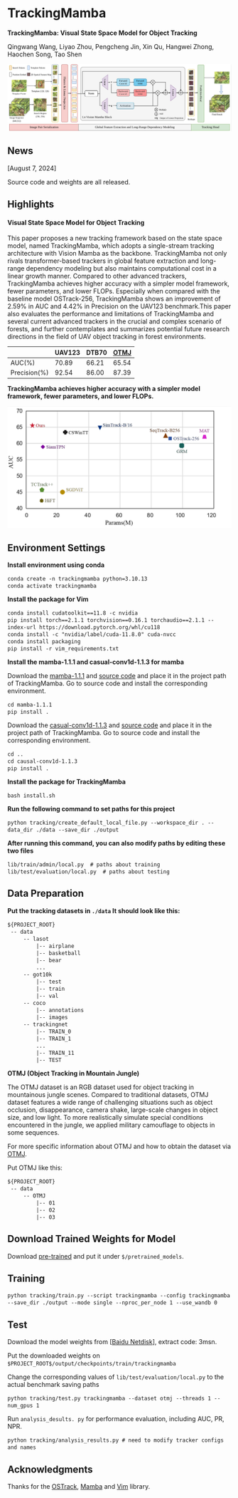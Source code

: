 # TrackingMamba

**TrackingMamba: Visual State Space Model for Object Tracking**

Qingwang Wang, Liyao Zhou, Pengcheng Jin, Xin Qu, Hangwei Zhong, Haochen Song, Tao Shen

![](https://github.com/KustTeamWQW/TrackingMamba/blob/main/img/trackingmamba_framework.JPG)

## News

[August 7, 2024]

Source code and weights are all released.

## Highlights

#### **Visual State Space Model for Object Tracking**

This paper proposes a new tracking framework based on the state space model, named TrackingMamba, which adopts a single-stream tracking architecture with Vision Mamba as the backbone. TrackingMamba not only rivals transformer-based trackers in global feature extraction and long-range dependency modeling but also maintains computational cost in a linear growth manner.  Compared to other advanced trackers, TrackingMamba achieves higher accuracy with a simpler model framework, fewer parameters, and lower FLOPs. Especially when compared with the baseline model OSTrack-256, TrackingMamba shows an improvement of 2.59\% in AUC and 4.42\% in Precision on the UAV123 benchmark.This paper also evaluates the performance and limitations of TrackingMamba and several current advanced trackers in the crucial and complex scenario of forests, and further contemplates and summarizes potential future research directions in the field of UAV object tracking in forest environments.

|              | UAV123 | DTB70 | [OTMJ](https://github.com/KustTeamWQW/OTMJ_Dataset) |
| ------------ | ------ | ----- | --------------------------------------------------- |
| AUC(%)       | 70.89  | 66.21 | 65.54                                               |
| Precision(%) | 92.54  | 86.00 | 87.39                                               |

**TrackingMamba achieves higher accuracy with a simpler model framework, fewer parameters, and lower FLOPs.**

![](https://github.com/KustTeamWQW/TrackingMamba/blob/main/img/AUC_params.png)

## Environment Settings

**Install environment using conda**

```
conda create -n trackingmamba python=3.10.13
conda activate trackingmamba
```

**Install the package for Vim**

```
conda install cudatoolkit==11.8 -c nvidia
pip install torch==2.1.1 torchvision==0.16.1 torchaudio==2.1.1 --index-url https://download.pytorch.org/whl/cu118
conda install -c "nvidia/label/cuda-11.8.0" cuda-nvcc
conda install packaging
pip install -r vim_requirements.txt
```

**Install the mamba-1.1.1 and casual-conv1d-1.1.3 for mamba**

Download the [mamba-1.1.1](https://github.com/state-spaces/mamba/releases/download/v1.1.1/mamba_ssm-1.1.1+cu118torch2.1cxx11abiFALSE-cp310-cp310-linux_x86_64.whl) and [source code](https://github.com/Dao-AILab/causal-conv1d/archive/refs/tags/v1.1.3.zip) and place it in the project path of TrackingMamba. Go to source code and install the corresponding environment.

```
cd mamba-1.1.1
pip install .
```

Download the [casual-conv1d-1.1.3](https://github.com/Dao-AILab/causal-conv1d/releases/download/v1.1.3/causal_conv1d-1.1.3+cu118torch2.1cxx11abiFALSE-cp310-cp310-linux_x86_64.whl) and [source code](https://github.com/Dao-AILab/causal-conv1d/archive/refs/tags/v1.1.3.zip) and place it in the project path of TrackingMamba. Go to source code and install the corresponding environment.

```
cd ..
cd causal-conv1d-1.1.3
pip install .
```

**Install the package for TrackingMamba**

```
bash install.sh
```

**Run the following command to set paths for this project**

```
python tracking/create_default_local_file.py --workspace_dir . --data_dir ./data --save_dir ./output
```

**After running this command, you can also modify paths by editing these two files**

```
lib/train/admin/local.py  # paths about training
lib/test/evaluation/local.py  # paths about testing
```

## Data Preparation

**Put the tracking datasets in `./data` It should look like this:**

```
${PROJECT_ROOT}
 -- data
     -- lasot
         |-- airplane
         |-- basketball
         |-- bear
         ...
     -- got10k
         |-- test
         |-- train
         |-- val
     -- coco
         |-- annotations
         |-- images
     -- trackingnet
         |-- TRAIN_0
         |-- TRAIN_1
         ...
         |-- TRAIN_11
         |-- TEST
```

**OTMJ (Object Tracking in Mountain Jungle)**

The OTMJ dataset is an RGB dataset used for object tracking in mountainous jungle scenes. Compared to traditional datasets, OTMJ dataset features a wide range of challenging situations such as object occlusion, disappearance, camera shake, large-scale changes in object size, and low light. To more realistically simulate special conditions encountered in the jungle, we applied military camouflage to objects in some sequences.

For more specific information about OTMJ and how to obtain the dataset via [OTMJ](https://github.com/KustTeamWQW/OTMJ_Dataset).

Put OTMJ like this:

```
${PROJECT_ROOT}
 -- data
     -- OTMJ
         |-- 01
         |-- 02
         |-- 03
```



## Download Trained Weights for Model

Download [pre-trained](https://pan.baidu.com/s/1-5q4hK2LWj16K6R2PHSdPw?pwd=AHUT) and put it under `$/pretrained_models`.

## Training

```
python tracking/train.py --script trackingmamba --config trackingmamba --save_dir ./output --mode single --nproc_per_node 1 --use_wandb 0
```

## Test

Download the model weights from [[Baidu Netdisk](https://pan.baidu.com/s/1nqiHEmr0yKuaMsQtEfqnNQ?pwd=3msn)], extract code: 3msn.

Put the downloaded weights on  `$PROJECT_ROOT$/output/checkpoints/train/trackingmamba`

Change the corresponding values of `lib/test/evaluation/local.py` to the actual benchmark saving paths

```
python tracking/test.py trackingmamba --dataset otmj --threads 1 --num_gpus 1
```

Run `analysis_desults. py` for performance evaluation, including AUC, PR, NPR.

```
python tracking/analysis_results.py # need to modify tracker configs and names
```

## Acknowledgments

Thanks for the [OSTrack](https://github.com/botaoye/OSTrack), [Mamba](https://github.com/state-spaces/mamba) and [Vim](https://github.com/hustvl/Vim) library.
